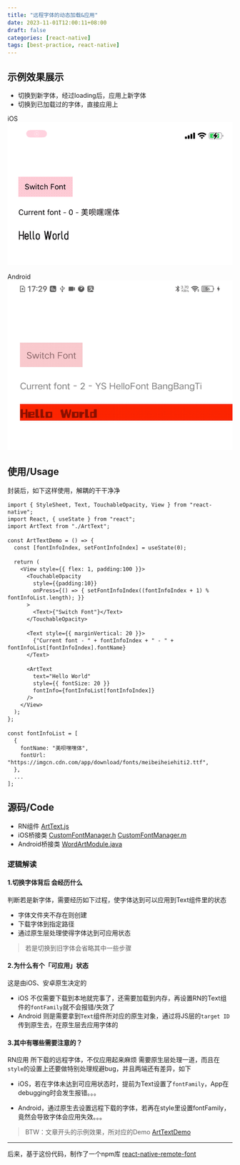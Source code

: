 ```yaml
---
title: "远程字体的动态加载&应用"
date: 2023-11-01T12:00:11+08:00
draft: false
categories: [react-native]
tags: [best-practice, react-native]
---
```



## 示例效果展示
* 切换到新字体，经过loading后，应用上新字体
* 切换到已加载过的字体，直接应用上

iOS
![font-down-apply](media/17016760060792/font-down-apply-1.gif)

Android
![font-down-apply-android](media/17016760060792/17016823818119.gif)


## 使用/Usage
封装后，如下这样使用，解耦的干干净净
```
import { StyleSheet, Text, TouchableOpacity, View } from "react-native";
import React, { useState } from "react";
import ArtText from "./ArtText";

const ArtTextDemo = () => {
  const [fontInfoIndex, setFontInfoIndex] = useState(0);

  return (
    <View style={{ flex: 1, padding:100 }}>
      <TouchableOpacity
        style={{padding:10}}
        onPress={() => { setFontInfoIndex((fontInfoIndex + 1) % fontInfoList.length); }}
      >
        <Text>{"Switch Font"}</Text>
      </TouchableOpacity>
      
      <Text style={{ marginVertical: 20 }}>
        {"Current font - " + fontInfoIndex + " - " + fontInfoList[fontInfoIndex].fontName}
      </Text>

      <ArtText
        text="Hello World"
        style={{ fontSize: 20 }}
        fontInfo={fontInfoList[fontInfoIndex]}
      />
    </View>
  );
};

const fontInfoList = [
  {
    fontName: "美呗嘿嘿体",
    fontUrl: "https://imgcn.cdn.com/app/download/fonts/meibeiheiehiti2.ttf",
  },
  ...
];
```


## 源码/Code

* RN组件 [ArtText.js](media/17016760060792/ArtText.js)
* iOS桥接类 [CustomFontManager.h](media/17016760060792/CustomFontManager.h) [CustomFontManager.m](media/17016760060792/CustomFontManager.m)
* Android桥接类 [WordArtModule.java](media/17016760060792/WordArtModule.java)


### 逻辑解读

#### 1.切换字体背后 会经历什么

判断若是新字体，需要经历如下过程，使字体达到可以应用到Text组件里的状态 

* 字体文件夹不存在则创建
* 下载字体到指定路径
* 通过原生层处理使得字体达到可应用状态

> 若是切换到旧字体会省略其中一些步骤

#### 2.为什么有个「可应用」状态

这是由iOS、安卓原生决定的
* iOS 不仅需要下载到本地就完事了，还需要加载到内存，再设置RN的Text组件的`fontFamily`就不会报错/失效了
* Android 则是需要拿到`Text`组件所对应的原生对象，通过将JS层的`target ID`传到原生去，在原生层去应用字体的

#### 3.其中有哪些需要注意的？
RN应用 所下载的远程字体，不仅应用起来麻烦 需要原生层处理一道，而且在`style`的设置上还要做特别处理规避bug，并且两端还有差异，如下

* iOS，若在字体未达到可应用状态时，提前为Text设置了`fontFamily`，App在debugging时会发生报错。。。

* Android，通过原生去设置远程下载的字体，若再在style里设置fontFamily，竟然会导致字体会应用失效。。。



> BTW：文章开头的示例效果，所对应的Demo 
> [ArtTextDemo](media/17016760060792/ArtTextDemo.js)


-----
后来，基于这份代码，制作了一个npm库 [react-native-remote-font](https://github.com/zyestin/react-native-remote-font)

